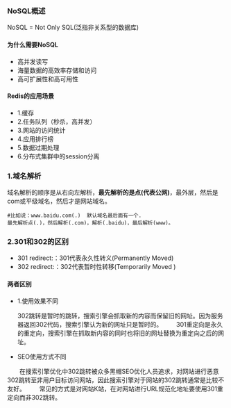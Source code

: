 ### NoSQL概述
NoSQL = Not Only SQL(泛指非关系型的数据库)
#### 为什么需要NoSQL

* 高并发读写
* 海量数据的高效率存储和访问
* 高可扩展性和高可用性

#### Redis的应用场景
*   1.缓存
*   2.任务队列（秒杀，高并发）
*   3.网站的访问统计
*   4.应用排行榜
*   5.数据过期处理
*   6.分布式集群中的session分离

### 1.域名解析
域名解析的顺序是从右向左解析，**最先解析的是点(代表公网)**，最外层，然后是com或平级域名，然后才是网站域名。

```
#比如说：www.baidu.com(.)  默认域名最后面有一个.
最先解析点(.)，然后解析(.com)，解析(.baidu)，最后解析(www)。
```
### 2.301和302的区别
* 301 redirect:：301代表永久性转义(Permanently Moved)
* 302 redirect:：302代表暂时性转移(Temporarily Moved )

#### 两者区别

* 1.使用效果不同

    302跳转是暂时的跳转，搜索引擎会抓取新的内容而保留旧的网址。因为服务器返回302代码，搜索引擎认为新的网址只是暂时的。
　　301重定向是永久的重定向，搜索引擎在抓取新内容的同时也将旧的网址替换为重定向之后的网址。
* SEO使用方式不同

　　在搜索引擎优化中302跳转被众多黑帽SEO优化人员追求，对网站进行恶意302跳转至非用户目标访问网站，因此搜索引擎对于网站的302跳转通常是比较不友好。
　　常见的方式是对网站K站，在对网站进行URL规范化地址要使用301重定向而非302跳转。